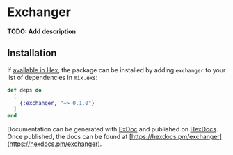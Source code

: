 # Exchanger

**TODO: Add description**

## Installation

If [available in Hex](https://hex.pm/docs/publish), the package can be installed
by adding `exchanger` to your list of dependencies in `mix.exs`:

```elixir
def deps do
  [
    {:exchanger, "~> 0.1.0"}
  ]
end
```

Documentation can be generated with [ExDoc](https://github.com/elixir-lang/ex_doc)
and published on [HexDocs](https://hexdocs.pm). Once published, the docs can
be found at [https://hexdocs.pm/exchanger](https://hexdocs.pm/exchanger).


